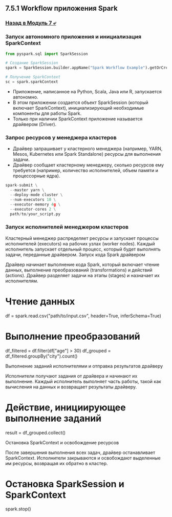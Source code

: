 ## 7.5.1 Workflow приложения Spark

### [Назад в Модуль 7 ⤶](/data/Module7/readme.md)

### Запуск автономного приложения и инициализация SparkContext

```python
from pyspark.sql import SparkSession

# Создание SparkSession
spark = SparkSession.builder.appName("Spark Workflow Example").getOrCreate()

# Получение SparkContext
sc = spark.sparkContext
```
                  
- Приложение, написанное на Python, Scala, Java или R, запускается автономно.  
- В этом приложении создается объект SparkSession (который включает SparkContext), инициализирующий необходимые 
компоненты для работы Spark.  
- Только при наличии SparkContext приложение называется драйвером (Driver).  

### Запрос ресурсов у менеджера кластеров
- Драйвер запрашивает у кластерного менеджера (например, YARN, Mesos, Kubernetes или Spark Standalone) ресурсы для 
выполнения задачи.  
- Драйвер сообщает кластерному менеджеру, сколько ресурсов ему требуется (например, количество исполнителей, объем 
памяти и процессорные ядра).  

```python
spark-submit \
  --master yarn \
  --deploy-mode cluster \
  --num-executors 10 \
  --executor-memory 4g \
  --executor-cores 2 \
  path/to/your_script.py
```
                  
### Запуск исполнителей менеджером кластеров

Кластерный менеджер распределяет ресурсы и запускает процессы исполнителей (executors) на рабочих узлах (worker nodes).
Каждый исполнитель запускает отдельный процесс, который будет выполнять задачи, переданные драйвером.
Запуск кода Spark драйвером

Драйвер начинает выполнение кода Spark, который включает чтение данных, выполнение преобразований (transformations) и действий (actions).
Драйвер разделяет задачи на этапы (stages) и назначает их исполнителям.
# Чтение данных
df = spark.read.csv("path/to/input.csv", header=True, inferSchema=True)

# Выполнение преобразований
df_filtered = df.filter(df["age"] > 30)
df_grouped = df_filtered.groupBy("city").count()

                  
Выполнение заданий исполнителями и отправка результатов драйверу

Исполнители получают задания от драйвера и начинают их выполнение.
Каждый исполнитель выполняет часть работы, такой как вычисления на данных и возвращает результаты драйверу.
# Действие, инициирующее выполнение заданий
result = df_grouped.collect()

                  
Остановка SparkContext и освобождение ресурсов

После завершения выполнения всех задач, драйвер останавливает SparkContext.
Исполнители закрываются и освобождают выделенные им ресурсы, возвращая их обратно в кластер.
# Остановка SparkSession и SparkContext
spark.stop()
